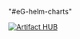 "#eG-helm-charts" 


[![Artifact HUB](https://img.shields.io/endpoint?url=https://artifacthub.io/badge/repository/egagent)](https://artifacthub.io/packages/search?repo=egagent)
